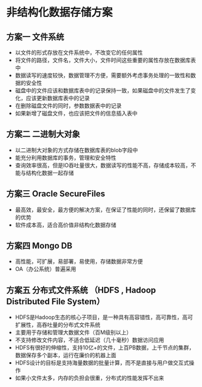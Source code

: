 # 非结构化数据存储方案

## 方案一  文件系统

- 以文件的形式存放在文件系统中，不改变它的任何属性
- 将文件的路径，文件名，文件大小，文件时间这些重要的属性存放在数据库表中
- 数据读写的速度较快，数据管理不方便，需要额外考虑事务处理的一致性和数据的安全性
- 磁盘中的文件应该和数据库表中的记录保持一致，如果磁盘中的文件发生了变化，应该更新数据库表中的记录
- 在删除磁盘文件的同时，参数数据表中的记录
- 如果新增了磁盘文件，也应该把文件的信息插入表中

## 方案二 二进制大对象

- 以二进制大对象的方式存储在数据库表的blob字段中
- 能充分利用数据库的事务，管理和安全特性
- 查询效率很高，但是IO吞吐量很大，数据读写的性能不高，存储成本较高，不能与结构化数据一起存储

## 方案三 Oracle SecureFiles

- 最高效，最安全，最方便的解决方案，在保证了性能的同时，还保留了数据库的优势
- 软件成本高，适合高价值非结构化数据存储

## 方案四 Mongo DB

- 高性能，可扩展，易部署，易使用，存储数据非常方便
- OA（办公系统）普遍采用

## 方案五 分布式文件系统 （HDFS , Hadoop Distributed File System）

- HDFS是Hadoop生态的核心子项目，是一种具有高容错性，高可靠性，高可扩展性，高吞吐量的分布式文件系统
- 主要用于存储和管理大数据文件（百M级别以上）
- 不支持修改文件内容，不适合低延迟（几十毫秒）数据访问应用
- HDFS有很好的伸缩性，支持10亿+的文件，上百PB数据，上千节点的集群，数据保存多个副本，运行在廉价的机器上面
- HDFS设计的目标是支持海量数据的批量计算，而不是直接与用户做交互式操作
- 如果小文件太多，内存的负担会很重，分布式的性能发挥不出来

